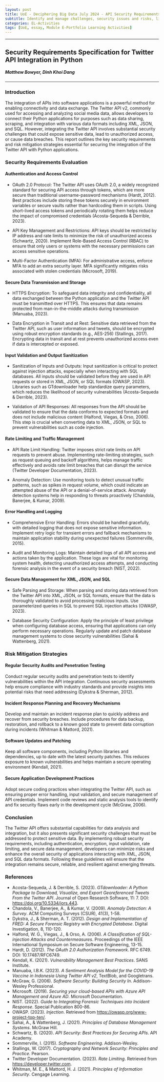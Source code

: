 ```yaml
---
layout: post
title: UoE - Deciphering Big Data July 2024 - API Security Requirements
subtitle: Identify and manage challenges, security issues and risks, limitations, and opportunities in data wrangling. Critically analyse data wrangling problems and determine appropriate methodologies, tools, and techniques (involving preparing, cleaning, exploring, creating, optimising and evaluating big data) to solve them. Systematically develop and implement the skills required to be effective member of a development team in a virtual professional environment, adopting real life perspectives on team roles and organisation.
categories: EL-Activities
tags: [UoE, essay, Module E-Portfolio Learning Activities]
---
```

---
## Security Requirements Specification for Twitter API Integration in Python

##### Matthew Bowyer, Dinh Khoi Dang
---

### Introduction

The integration of APIs into software applications is a powerful method for enabling connectivity and data exchange. The Twitter API v2, commonly used for accessing and analyzing social media data, allows developers to connect their Python applications for purposes such as data sharing, scraping, and integration with various data formats including XML, JSON, and SQL. However, integrating the Twitter API involves substantial security challenges that could expose sensitive data, lead to unauthorized access, or cause data breaches. This report outlines the key security requirements and risk mitigation strategies essential for securing the integration of the Twitter API with Python applications.

### Security Requirements Evaluation

#### Authentication and Access Control

- OAuth 2.0 Protocol: The Twitter API uses OAuth 2.0, a widely recognized standard for securing API access through tokens, which are more secure than traditional username-password mechanisms (Hardt, 2012). Best practices include storing these tokens securely in environment variables or secure vaults rather than hardcoding them in scripts. Using short-lived access tokens and periodically rotating them helps reduce the impact of compromised credentials (Acosta-Sequeda & Derrible, 2023).

- API Key Management and Restrictions: API keys should be restricted by IP address and rate limits to minimize the risk of unauthorized access (Schwartz, 2020). Implement Role-Based Access Control (RBAC) to ensure that only users or systems with the necessary permissions can access sensitive operations.

- Multi-Factor Authentication (MFA): For administrative access, enforce MFA to add an extra security layer. MFA significantly mitigates risks associated with stolen credentials (Microsoft, 2019).

#### Secure Data Transmission and Storage

- HTTPS Encryption: To safeguard data integrity and confidentiality, all data exchanged between the Python application and the Twitter API must be transmitted over HTTPS. This ensures that data remains protected from man-in-the-middle attacks during transmission (Manuaba, 2023).

- Data Encryption in Transit and at Rest: Sensitive data retrieved from the Twitter API, such as user information and tweets, should be encrypted using robust encryption standards (e.g., AES-256) (Stallings, 2017). Encrypting data in transit and at rest prevents unauthorized access even if data is intercepted or exposed.

#### Input Validation and Output Sanitization

- Sanitization of Inputs and Outputs: Input sanitization is critical to protect against injection attacks, especially when interacting with SQL databases. All inputs should be validated before they are used in API requests or stored in XML, JSON, or SQL formats (OWASP, 2023). Libraries such as GTdownloader help standardize query parameters, which reduces the likelihood of security vulnerabilities (Acosta-Sequeda & Derrible, 2023).

- Validation of API Responses: All responses from the API should be validated to ensure that the data conforms to expected formats and does not include malicious content (Halfond, Viegas, & Orso, 2006). This step is crucial when converting data to XML, JSON, or SQL to prevent vulnerabilities such as code injection.

#### Rate Limiting and Traffic Management

- API Rate Limit Handling: Twitter imposes strict rate limits on API requests to prevent abuse. Implementing rate-limiting strategies, such as request queuing and backoff algorithms, helps manage traffic effectively and avoids rate limit breaches that can disrupt the service (Twitter Developer Documentation, 2023).

- Anomaly Detection: Use monitoring tools to detect unusual traffic patterns, such as spikes in request volume, which could indicate an attempted abuse of the API or a denial-of-service attack. Anomaly detection systems help in responding to threats proactively (Chandola, Banerjee, & Kumar, 2009).

#### Error Handling and Logging

- Comprehensive Error Handling: Errors should be handled gracefully, with detailed logging that does not expose sensitive information. Implement retry logic for transient errors and fallback mechanisms to maintain application stability during unexpected failures (Sommerville, 2015).

- Audit and Monitoring Logs: Maintain detailed logs of all API access and actions taken by the application. These logs are vital for monitoring system health, detecting unauthorized access attempts, and conducting forensic analysis in the event of a security breach (NIST, 2022).

#### Secure Data Management for XML, JSON, and SQL

- Safe Parsing and Storage: When parsing and storing data retrieved from the Twitter API into XML, JSON, or SQL formats, ensure that the data is thoroughly validated to avoid processing malicious inputs. Use parameterized queries in SQL to prevent SQL injection attacks (OWASP, 2023).

- Database Security Configuration: Apply the principle of least privilege when configuring database access, ensuring that applications can only perform necessary operations. Regularly update and patch database management systems to close security vulnerabilities (Sahai & Wattenberg, 2021).

### Risk Mitigation Strategies

#### Regular Security Audits and Penetration Testing

Conduct regular security audits and penetration tests to identify vulnerabilities within the API integration. Continuous security assessments help ensure compliance with industry standards and provide insights into potential risks that need addressing (Dykstra & Sherman, 2012).

#### Incident Response Planning and Recovery Mechanisms

Develop and maintain an incident response plan to quickly address and recover from security breaches. Include procedures for data backup, restoration, and rollback to a known good state to prevent data corruption during incidents (Whitman & Mattord, 2021).

#### Software Updates and Patching

Keep all software components, including Python libraries and dependencies, up to date with the latest security patches. This reduces exposure to known vulnerabilities and helps maintain a secure operating environment (Kendall, 2021).

#### Secure Application Development Practices

Adopt secure coding practices when integrating the Twitter API, such as ensuring proper error handling, input validation, and secure management of API credentials. Implement code reviews and static analysis tools to identify and fix security flaws early in the development cycle (McGraw, 2006).

### Conclusion

The Twitter API offers substantial capabilities for data analysis and integration, but it also presents significant security challenges that must be addressed to protect sensitive data. By implementing robust security requirements, including authentication, encryption, input validation, rate limiting, and secure data management, developers can minimize risks and enhance the overall security of applications interacting with XML, JSON, and SQL data formats. Following these guidelines will ensure that the integration remains secure, reliable, and resilient against emerging threats.

### References

- Acosta-Sequeda, J. & Derrible, S. (2023). <em>GTdownloader: A Python Package to Download, Visualize, and Export Georeferenced Tweets From the Twitter API</em>. Journal of Open Research Software, 11: 7. DOI: https://doi.org/10.5334/jors.443.
- Chandola, V., Banerjee, A., & Kumar, V. (2009). <em>Anomaly Detection: A Survey</em>. ACM Computing Surveys (CSUR), 41(3), 1-58.
- Dykstra, J., & Sherman, A. T. (2012). <em>Design and Implementation of FRED: A Secure Forensic Registry with Encrypted Database</em>. Digital Investigation, 8, 110-120.
- Halfond, W. G., Viegas, J., & Orso, A. (2006). <em>A Classification of SQL-injection Attacks and Countermeasures</em>. Proceedings of the IEEE International Symposium on Secure Software Engineering, 13-15.
- Hardt, D. (2012). <em>The OAuth 2.0 Authorization Framework</em>. RFC 6749. DOI: 10.17487/RFC6749.
- Kendall, K. (2021). <em>Vulnerability Management Best Practices</em>. SANS Institute.
- Manuaba, I.B.K. (2023). <em>A Sentiment Analysis Model for the COVID-19 Vaccine in Indonesia Using Twitter API v2</em>, TextBlob, and Googletrans.
- McGraw, G. (2006). <em>Software Security: Building Security In</em>. Addison-Wesley Professional.
- Microsoft. (2019). <em>Securing your cloud-based APIs with Azure API Management and Azure AD</em>. Microsoft Documentation.
- NIST. (2022). <em>Guide to Integrating Forensic Techniques into Incident Response</em>. Special Publication 800-86.
- OWASP. (2023). <em>Injection</em>. Retrieved from https://owasp.org/www-project-top-ten/.
- Sahai, A., & Wattenberg, J. (2021). <em>Principles of Database Management Systems</em>. McGraw Hill.
- Schwartz, B. (2020). <em>API Security: Best Practices for Securing APIs</em>. API Academy.
- Sommerville, I. (2015). <em>Software Engineering</em>. Addison-Wesley.
- Stallings, W. (2017). <em>Cryptography and Network Security: Principles and Practice</em>. Pearson.
- Twitter Developer Documentation. (2023). <em>Rate Limiting</em>. Retrieved from https://developer.twitter.com.
- Whitman, M. E., & Mattord, H. J. (2021). <em>Principles of Information Security</em>. Cengage Learning.
